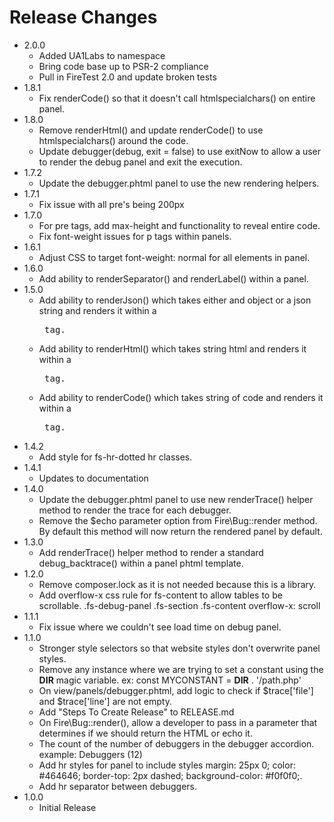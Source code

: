 # Release Changes
* 2.0.0
    * Added UA1Labs to namespace
    * Bring code base up to PSR-2 compliance
    * Pull in FireTest 2.0 and update broken tests
* 1.8.1
    * Fix renderCode() so that it doesn't call htmlspecialchars() on entire panel.
* 1.8.0
    * Remove renderHtml() and update renderCode() to use htmlspecialchars() around the code.
    * Update debugger(debug, exit = false) to use exitNow to allow a user to render the debug panel and exit the execution.
* 1.7.2
    * Update the debugger.phtml panel to use the new rendering helpers.
* 1.7.1
    * Fix issue with all pre's being 200px
* 1.7.0
    * For pre tags, add max-height and functionality to reveal entire code.
    * Fix font-weight issues for p tags within panels.
* 1.6.1
    * Adjust CSS to target font-weight: normal for all elements in panel.
* 1.6.0
    * Add ability to renderSeparator() and renderLabel() within a panel.
* 1.5.0
    * Add ability to renderJson() which takes either and object or a json string and renders it within a <pre> tag.
    * Add ability to renderHtml() which takes string html and renders it within a <pre> tag.
    * Add ability to renderCode() which takes string of code and renders it within a <pre> tag.
* 1.4.2
    * Add style for fs-hr-dotted hr classes.
* 1.4.1
    * Updates to documentation
* 1.4.0
    * Update the debugger.phtml panel to use new renderTrace() helper method to render the trace for each debugger.
    * Remove the $echo parameter option from Fire\Bug::render method. By default this method will now return the rendered panel by default.
* 1.3.0
    * Add renderTrace() helper method to render a standard debug_backtrace() within a panel phtml template.
* 1.2.0
    * Remove composer.lock as it is not needed because this is a library.
    * Add overflow-x css rule for fs-content to allow tables to be scrollable. .fs-debug-panel .fs-section .fs-content overflow-x: scroll
* 1.1.1
    * Fix issue where we couldn't see load time on debug panel.
* 1.1.0
    * Stronger style selectors so that website styles don't overwrite panel styles.
    * Remove any instance where we are trying to set a constant using the __DIR__ magic variable. ex: const MYCONSTANT = __DIR__ . '/path.php'
    * On view/panels/debugger.phtml, add logic to check if $trace['file'] and $trace['line'] are not empty.
    * Add "Steps To Create Release" to RELEASE.md
    * On Fire\Bug::render(), allow a developer to pass in a parameter that determines if we should return the HTML or echo it.
    * The count of the number of debuggers in the debugger accordion. example: Debuggers (12)
    * Add hr styles for panel to include styles margin: 25px 0; color: #464646; border-top: 2px dashed; background-color: #f0f0f0;.
    * Add hr separator between debuggers.
* 1.0.0
    * Initial Release

